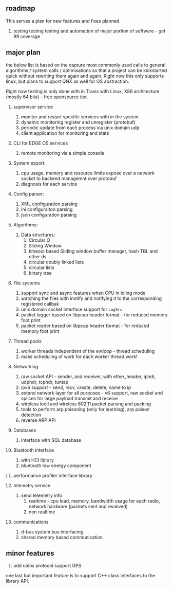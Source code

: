 ## roadmap

This serves a plan for new features and fixes planned.

1. testing testing testing and automation of major portion of software - get 99 coverage

## major plan

the below list is based on the capture most commonly used calls to general algorithms / system calls / optimisations so that a project can be kickstarted quick without rewriting them again and again. Right now this only supports linux, but plans to support QNX as well for OS abstraction.

Right now testing is only done with in Travis with Linux, X86 architecture (mostly 64 bits) - free opensource tier.

1. supervisor service
    1. monitor and restart specific services with in the system
    2. dynamic monitoring register and unregister (protobuf)
    3. periodic update from each process via unix domain udp
    4. client application for monitoring and stats

2. CLI for EDGE OS services
    1. remote monitoring via a simple console

3. System export:
    1. cpu usage, memory and resource limits expose over a network socket to backend managemnt over protobuf
    2. diagnosis for each service

4. Config parser:
    1. XML configuration parsing
    2. ini configuraiton parsing
    3. json configuration parsing

5. Algorithms:
    1. Data structures:
        1. Circular Q
        2. Sliding Window
        3. timeout based Sliding window buffer manager, hash TBL and other ds
        4. circular doubly linked lists
        5. circular lists
        6. binary tree

6. File systems
    1. support sync and async features when CPU in idling mode
    2. watching the files with inotify and notifying it to the corresponding registered callbak
    3. unix domain socket interface support for `LogSrv`
    4. packet logger based on libpcap header format - for reduced memory foot print
    5. packet reader based on libpcap header format - for reduced memory foot print

7. Thread pools
    1. worker threads independent of the evtloop - thread scheduling
    2. make scheduling of work for each worker thread work!

8. Networking
    1. raw socket API - sender, and receiver, with ether_header, iphdr, udphdr, tcphdr, tuntap
    2. ipv6 support - send, recv, create, delete, name to ip
    3. extend network layer for all purposes - v6 support, raw socket and splices for large payload transmit and receive
    4. wireless ioctl and wireless 802.11 packet parsing and packing
    5. tools to perform arp poisoning (only for learning), arp poison detection
    6. reverse ARP API

9. Databases
    1. interface with SQL database

10. Bluetooth interface
    1. with HCI library
    2. bluetooth low energy component

11. performance profiler interface library

12. telemetry service
    1. send telemetry info
        1. realtime - cpu load, memory, bandwidth usage for each radio, network hardware (packets sent and received)
        2. non realtime

13. communications
    1. d-bus system bus interfacing
    2. shared memory based communication

## minor features

1. add ublox protocol support GPS

one last but important feature is to support C++ class interfaces to the library API.

